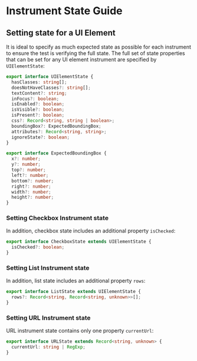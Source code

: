# Instrument State Guide

## Setting state for a UI Element

It is ideal to specify as much expected state as possible for each instrument to ensure the test is verifying the full state.  The full set of state properties that can be set for any UI element instrument are specified by `UIElementState`:

```typescript
export interface UIElementState {
  hasClasses: string[];
  doesNotHaveClasses?: string[];
  textContent?: string;
  inFocus?: boolean;
  isEnabled?: boolean;
  isVisible?: boolean;
  isPresent?: boolean;
  css?: Record<string, string | boolean>;
  boundingBox?: ExpectedBoundingBox;
  attributes?: Record<string, string>;
  ignoreState?: boolean;
}

export interface ExpectedBoundingBox {
  x?: number;
  y?: number;
  top?: number;
  left?: number;
  bottom?: number;
  right?: number;
  width?: number;
  height?: number;
}
```

### Setting Checkbox Instrument state

In addition, checkbox state includes an additional property `isChecked`:

```typescript
export interface CheckboxState extends UIElementState {
  isChecked?: boolean;
}
```

### Setting List Instrument state

In addition, list state includes an additional property `rows`:

```typescript
export interface ListState extends UIElementState {
  rows?: Record<string, Record<string, unknown>>[];
}
```

### Setting URL Instrument state

URL instrument state contains only one property `currentUrl`:

```typescript
export interface URLState extends Record<string, unknown> {
  currentUrl: string | RegExp;
}
```
